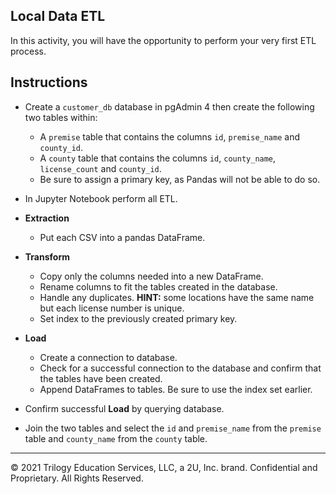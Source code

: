 ## Local Data ETL

In this activity, you will have the opportunity to perform your very first ETL process.   

## Instructions

* Create a `customer_db` database in pgAdmin 4 then create the following two tables within:

  * A `premise` table that contains the columns `id`, `premise_name` and `county_id`.
  * A `county` table that contains the columns `id`, `county_name`, `license_count` and `county_id`.
  * Be sure to assign a primary key, as Pandas will not be able to do so.

* In Jupyter Notebook perform all ETL.

* **Extraction**

  * Put each CSV into a pandas DataFrame.

* **Transform**

  * Copy only the columns needed into a new DataFrame.
  * Rename columns to fit the tables created in the database.
  * Handle any duplicates. **HINT:** some locations have the same name but each license number is unique.
  * Set index to the previously created primary key.

* **Load**

  * Create a connection to database.
  * Check for a successful connection to the database and confirm that the tables have been created.
  * Append DataFrames to tables. Be sure to use the index set earlier.

* Confirm successful **Load** by querying database.

* Join the two tables and select the `id` and `premise_name` from the `premise` table and `county_name` from the `county` table.

---

© 2021 Trilogy Education Services, LLC, a 2U, Inc. brand. Confidential and Proprietary. All Rights Reserved.
